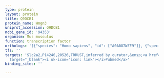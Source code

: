 ```yaml
---
type: protein
layout: protein
title: Q9DCB1
protein_name: Hmgn3
uniprot_accession: Q9DCB1
ncbi_gene_id: '94353'
organism: Mus musculus
function: transcription factor
orthologs: '[{"species": "Homo sapiens", "id": ["A0A087WZE9"]}, {"species": "Rattus norvegicus", "id": ["M0R953"]}]'
tfs: ''
targets: 'Slc2a2,P14246,20526,TRRUST,inferred by curator,&ensp;<a href="https://www.ncbi.nlm.nih.gov/pubmed/?term=29087512%5Buid%5D+OR+19651901%5Buid%5D"
  target="_blank"><i uk-icon="icon: link"></i>Pubmed</a>'
binding_sites: ''

---
```

